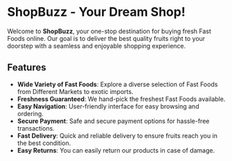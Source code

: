 # ShopBuzz - Your Dream Shop!

Welcome to **ShopBuzz**, your one-stop destination for buying fresh Fast Foods online. Our goal is to deliver the best quality fruits right to your doorstep with a seamless and enjoyable shopping experience.

## Features

- **Wide Variety of Fast Foods**: Explore a diverse selection of Fast Foods from Different Markets to exotic imports.
- **Freshness Guaranteed**: We hand-pick the freshest Fast Foods available.
- **Easy Navigation**: User-friendly interface for easy browsing and ordering.
- **Secure Payment**: Safe and secure payment options for hassle-free transactions.
- **Fast Delivery**: Quick and reliable delivery to ensure fruits reach you in the best condition.
- **Easy Returns**: You can easily return our products in case of damage.
